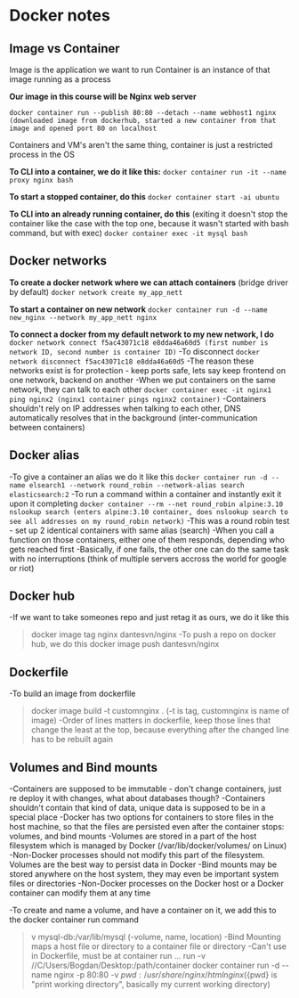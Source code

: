 <!-- @format -->
# Docker notes


## Image vs Container

Image is the application we want to run 
Container is an instance of that image running as a process

**Our image in this course will be Nginx web server**  

`docker container run --publish 80:80 --detach --name webhost1 nginx (downloaded image from dockerhub, started a new container from that image and opened port 80 on localhost`

Containers and VM's aren't the same thing, container is just a restricted process in the OS

**To CLI into a container, we do it like this:**
`docker container run -it --name proxy nginx bash`

**To start a stopped container, do this**
`docker container start -ai ubuntu`

**To CLI into an already running container, do this** (exiting it doesn't stop the container like the case with the top one, because it wasn't started with bash command, but with exec)
`docker container exec -it mysql bash`

## Docker networks

**To create a docker network where we can attach containers** (bridge driver by default)
`docker network create my_app_nett`

**To start a container on new network**
`docker container run -d --name new_nginx --network my_app_nett nginx`

**To connect a docker from my default network to my new network, I do**
`docker network connect f5ac43071c18 e8dda46a60d5 (first number is network ID, second number is container ID)`
-To disconnect
`docker network disconnect f5ac43071c18 e8dda46a60d5`
-The reason these networks exist is for protection - keep ports safe, lets say keep frontend on one network, backend on another
-When we put containers on the same network, they can talk to each other
`docker container exec -it nginx1 ping nginx2 (nginx1 container pings nginx2 container)`
-Containers shouldn't rely on IP addresses when talking to each other, DNS automatically resolves that in the background (inter-communication between containers)

## Docker alias

-To give a container an alias we do it like this
`docker container run -d --name elsearch1 --network round_robin --network-alias search elasticsearch:2`
-To run a command within a container and instantly exit it upon it completing
`docker container --rm --net round_robin alpine:3.10 nslookup search (enters alpine:3.10 container, does nslookup search to see all addresses on my round_robin network)`
-This was a round robin test - set up 2 identical containers with same alias (search)
-When you call a function on those containers, either one of them responds, depending who gets reached first
-Basically, if one fails, the other one can do the same task with no interruptions (think of multiple servers accross the world for google or riot)

## Docker hub

-If we want to take someones repo and just retag it as ours, we do it like this

> docker image tag nginx dantesvn/nginx
> -To push a repo on docker hub, we do this
> docker image push dantesvn/nginx 

## Dockerfile

-To build an image from dockerfile

> docker image build -t customnginx . (-t is tag, customnginx is name of image)
> -Order of lines matters in dockerfile, keep those lines that change the least at the top, because everything after the changed line has to be rebuilt again

## Volumes and Bind mounts

-Containers are supposed to be immutable - don't change containers, just re deploy it with changes, what about databases though?
-Containers shouldn't contain that kind of data, unique data is supposed to be in a special place
-Docker has two options for containers to store files in the host machine, so that the files are persisted even after the container stops: volumes, and bind mounts
-Volumes are stored in a part of the host filesystem which is managed by Docker (/var/lib/docker/volumes/ on Linux)
-Non-Docker processes should not modify this part of the filesystem. Volumes are the best way to persist data in Docker
-Bind mounts may be stored anywhere on the host system, they may even be important system files or directories
-Non-Docker processes on the Docker host or a Docker container can modify them at any time

-To create and name a volume, and have a container on it, we add this to the docker container run command

> v mysql-db:/var/lib/mysql (-volume, name, location)
> -Bind Mounting maps a host file or directory to a container file or directory
> -Can't use in Dockerfile, must be at container run
> ... run -v //C/Users/Bogdan/Desktop:/path/container
> docker container run -d --name nginx -p 80:80 -v ${pwd}:/usr/share/nginx/html nginx (${pwd} is "print working directory", basically my current working directory)
